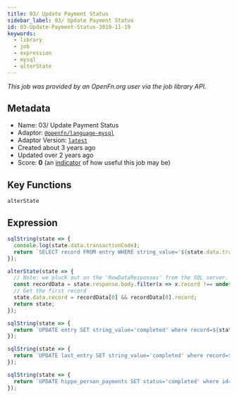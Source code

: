 ```yaml
---
title: 03/ Update Payment Status
sidebar_label: 03/ Update Payment Status
id: 03-Update-Payment-Status-2019-11-19
keywords:
  - library
  - job
  - expression
  - mysql
  - alterState
---
```


<em>This job was provided by an OpenFn.org user via the job library API.</em>

## Metadata

- Name: 03/ Update Payment Status
- Adaptor: [`@openfn/language-mysql`](https://www.github.com/openfn/language-mysql)
- Adaptor Version: [`latest`](https://www.github.com/openfn/language-mysql)
- Created about 3 years ago
- Updated over 2 years ago
- Score: <b>0</b> (an [indicator](/adaptors/library/#library-scores) of how useful this job may be)

## Key Functions

`alterState`

## Expression

```js
sqlString(state => {
  console.log(state.data.transactionCode);
  return `SELECT record FROM entry WHERE string_value='${state.data.transactionCode}'`;
});

alterState(state => {
  // Note: we pluck out on the 'RowDataResponses' from the SQL server.
  const recordData = state.response.body.filter(x => x.record !== undefined);
  // Get the first record
  state.data.record = recordData[0] && recordData[0].record;
  return state;
});

sqlString(state => {
  return `UPDATE entry SET string_value='completed' where record=${state.data.record} and string_value='initiated'`;
});

sqlString(state => {
  return `UPDATE last_entry SET string_value='completed' where record=${state.data.record} and string_value='initiated'`;
});

sqlString(state => {
  return `UPDATE hippo_person_payments SET status='completed' where id='person_payments|${state.data.record}'`;
});
```
